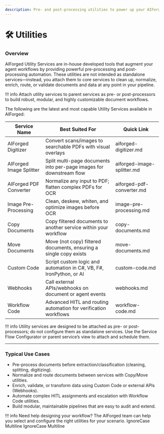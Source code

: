 ```yaml
---
description: Pre- and post-processing utilities to power up your AIForged agent workflows.
---
```


# 🛠️ Utilities

### Overview

AIForged Utility Services are in-house developed tools that augment your agent workflows by providing powerful pre-processing and post-processing automation. These utilities are not intended as standalone services—instead, you attach them to core services to clean up, normalize, enrich, route, or validate documents and data at any point in your pipeline.

!!! info
    Attach utility services to parent services as pre- or post-processors to build robust, modular, and highly customizable document workflows.

The following are the latest and most capable Utility Services available in AIForged:

| Service Name            | Best Suited For                                                     | Quick Link                 |
| ----------------------- | ------------------------------------------------------------------- | -------------------------- |
| AIForged Digitizer      | Convert scans/images to searchable PDFs with visual overlays        | aiforged-digitizer.md      |
| AIForged Image Splitter | Split multi-page documents into per-page images for downstream flow | aiforged-image-splitter.md |
| AIForged PDF Converter  | Normalize any input to PDF; flatten complex PDFs for OCR            | aiforged-pdf-converter.md  |
| Image Pre-Processing    | Clean, deskew, whiten, and optimize images before OCR               | image-pre-processing.md    |
| Copy Documents          | Copy filtered documents to another service within your workflow     | copy-documents.md          |
| Move Documents          | Move (not copy) filtered documents, ensuring a single copy exists   | move-documents.md          |
| Custom Code             | Script custom logic and automation in C#, VB, F#, IronPython, or AI | custom-code.md             |
| Webhooks                | Call external APIs/webhooks on document or agent events             | webhooks.md                |
| Workflow Code           | Advanced HITL and routing automation for verification workflows     | workflow-code.md           |

!!! info
    Utility services are designed to be attached as pre- or post-processors; do not configure them as standalone services. Use the Service Flow Configurator or parent service’s view to attach and schedule them.

***

### Typical Use Cases

* Pre-process documents before extraction/classification (cleaning, splitting, digitizing).
* Normalize and route documents between services with Copy/Move utilities.
* Enrich, validate, or transform data using Custom Code or external APIs (Webhooks).
* Automate complex HITL assignments and escalation with Workflow Code utilities.
* Build modular, maintainable pipelines that are easy to audit and extend.

!!! info
    Need help designing your workflow? The AIForged team can help you select and configure the right utilities for your scenario.
 IgnoreCase Multiline IgnoreCase Multiline

